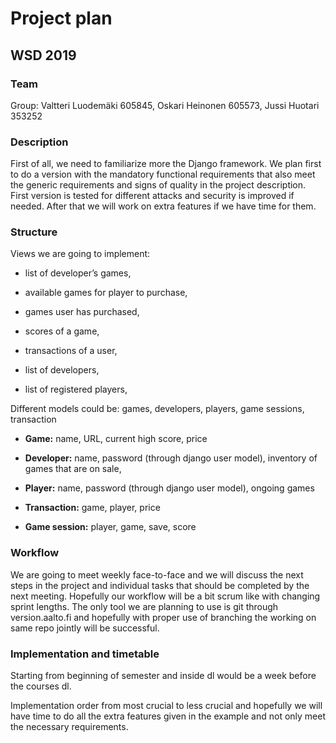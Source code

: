 <h1>Project plan</h1>

<h2>WSD 2019</h2>



<h3>Team</h3>

Group: Valtteri Luodemäki 605845, Oskari Heinonen 605573, Jussi Huotari 353252



<h3>Description</h3>

First of all, we need to familiarize more the Django framework. We plan first to do a version with the mandatory functional requirements that also meet the generic requirements and signs of quality in the project description. First version is tested for different attacks and security is improved if needed. After that we will work on extra features if we have time for them.  



<h3>Structure</h3>

Views we are going to implement:  

- list of developer’s games,  

- available games for player to purchase,  

- games user has purchased,  

- scores of a game,

- transactions of a user,  

- list of developers,  

- list of registered players,  



Different models could be:  games, developers, players, game sessions, transaction  

- <b>Game:</b> name, URL, current high score, price

- <b>Developer:</b> name, password (through django user model), inventory of games that are on sale,   

- <b>Player:</b> name, password (through django user model), ongoing games

- <b>Transaction:</b> game, player, price

- <b>Game session:</b> player, game, save, score  



<h3>Workflow</h3>

We are going to meet weekly face-to-face and we will discuss the next steps in the project and individual tasks that should be completed by the next meeting. Hopefully our workflow will be a bit scrum like with changing sprint lengths. The only tool we are planning to use is git through version.aalto.fi and hopefully with proper use of branching the working on same repo jointly will be successful.



<h3>Implementation and timetable</h3>

Starting from beginning of semester and inside dl would be a week before the courses dl.

Implementation order from most crucial to less crucial and hopefully we will have time to do all the extra features given in the example and not only meet the necessary requirements.

